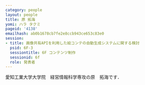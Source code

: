```yaml
---
category: people
layout: people
title: 原 拓海
yomi: ハラ タクミ
pageid: '4138'
emailhash: ab0b1678cb7fe2e8ccb943ce653c83e0
session:
- title: 画像共有APIを利用した絵コンテの自動生成システムに関する検討
  psid: 6F-3
  sessiontitle: 6F コンテンツ制作
  sessionid: 6f
  role: 発表者
---
```

愛知工業大学大学院　経営情報科学専攻の原　拓海です．